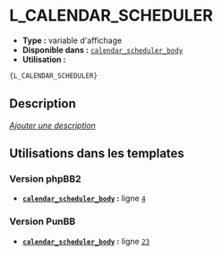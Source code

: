 # L_CALENDAR_SCHEDULER
* __Type :__ variable d'affichage
* __Disponible dans :__ [`calendar_scheduler_body`](../tpl/var/calendar_scheduler_body.md#readme)
* __Utilisation :__

```html
{L_CALENDAR_SCHEDULER}
```

## Description
[*Ajouter une description*](https://fa-tvars.appspot.com/var/L_CALENDAR_SCHEDULER)

## Utilisations dans les templates

### Version phpBB2
* __[`calendar_scheduler_body`](../tpl/var/calendar_scheduler_body.md#readme) :__ ligne [`4`](../tpl/src/subsilver/calendar_scheduler_body.tpl#L4)

### Version PunBB
* __[`calendar_scheduler_body`](../tpl/var/calendar_scheduler_body.md#readme) :__ ligne [`23`](../tpl/src/punbb/calendar_scheduler_body.tpl#L23)